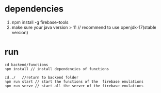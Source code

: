# dependencies
1. npm install -g firebase-tools
2. make sure your java version > 11 // recommend to use openjdk-17(stable version)

# run 
```
cd backend/functions
npm install // install dependencies of functions

cd../   //return to backend folder
npm run start // start the functions of the  firebase emulations
npm run serve // start all the server of the firebase emulations
```